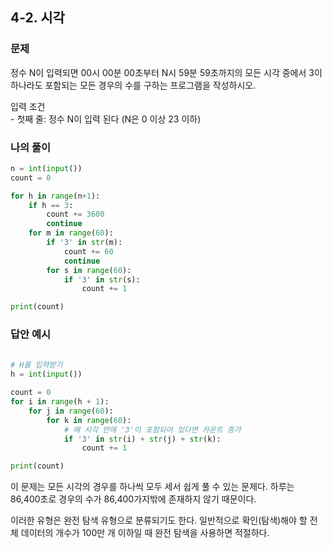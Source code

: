 ## 4-2. 시각

### 문제
정수 N이 입력되면 00시 00분 00초부터 N시 59분 59초까지의 모든 시각 중에서 3이 하나라도 포함되는 모든 경우의 수를 구하는 프로그램을 작성하시오.

입력 조건  
\- 첫째 줄: 정수 N이 입력 된다 (N은 0 이상 23 이하)

### 나의 풀이
```python
n = int(input())
count = 0

for h in range(n+1):
    if h == 3:
        count += 3600
        continue
    for m in range(60):
        if '3' in str(m):
            count += 60
            continue
        for s in range(60):
            if '3' in str(s):
                count += 1

print(count)
```

### 답안 예시
```python
  
# H를 입력받기
h = int(input())

count = 0
for i in range(h + 1):
    for j in range(60):
        for k in range(60):
            # 매 시각 안에 '3'이 포함되어 있다면 카운트 증가
            if '3' in str(i) + str(j) + str(k):
                count += 1

print(count)
```
이 문제는 모든 시각의 경우를 하나씩 모두 세서 쉽게 풀 수 있는 문제다. 하루는 86,400초로 경우의 수가 86,400가지밖에 존재하지 않기 때문이다.  

이러한 유형은 완전 탐색 유형으로 분류되기도 한다. 일반적으로 확인(탐색)해야 할 전체 데이터의 개수가 100만 개 이하일 때 완전 탐색을 사용하면 적절하다.